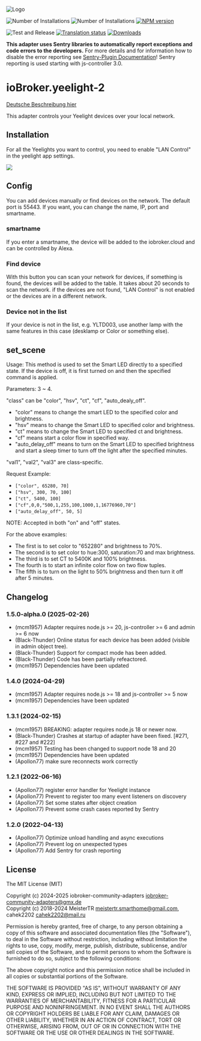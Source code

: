 ![Logo](admin/yeelight.png)

![Number of Installations](http://iobroker.live/badges/yeelight-2-installed.svg)
![Number of Installations](http://iobroker.live/badges/yeelight-2-stable.svg)
[![NPM version](http://img.shields.io/npm/v/iobroker.yeelight-2.svg)](https://www.npmjs.com/package/iobroker.yeelight-2)

![Test and Release](https://github.com/iobroker-community-adapters/ioBroker.yeelight-2/workflows/Test%20and%20Release/badge.svg)
[![Translation status](https://weblate.iobroker.net/widgets/adapters/-/yeelight-2/svg-badge.svg)](https://weblate.iobroker.net/engage/adapters/?utm_source=widget)
[![Downloads](https://img.shields.io/npm/dm/iobroker.yeelight-2.svg)](https://www.npmjs.com/package/iobroker.yeelight-2)

**This adapter uses Sentry libraries to automatically report exceptions and code errors to the developers.** For more details and for information how to disable the error reporting see [Sentry-Plugin Documentation](https://github.com/ioBroker/plugin-sentry#plugin-sentry)! Sentry reporting is used starting with js-controller 3.0.

# ioBroker.yeelight-2

[Deutsche Beschreibung hier](README_de.md)

This adapter controls your Yeelight devices over your local network.

## Installation

For all the Yeelights you want to control, you need to enable "LAN Control" in the yeelight app settings.

![](admin/lan.jpg)

## Config

You can add devices manually or find devices on the network. The default port is 55443. If you want, you can change the name, IP, port and smartname.

### smartname

If you enter a smartname, the device will be added to the iobroker.cloud and can be controlled by Alexa.

### Find device

With this button you can scan your network for devices, if something is found, the devices will be added to the table. It takes about 20 seconds to scan the network. if the devices are not found, "LAN Control" is not enabled or the devices are in a different network.

### Device not in the list

If your device is not in the list, e.g. YLTD003, use another lamp with the same features in this case (desklamp or Color or something else).

## set_scene

Usage: This method is used to set the Smart LED directly to a specified state. If the device is off, it is first turned on and then the specified command is applied.

Parameters: 3 ~ 4.

"class" can be "color", "hsv", "ct", "cf", "auto_dealy_off".

-   "color" means to change the smart LED to the specified color and brightness.
-   "hsv" means to change the Smart LED to specified color and brightness.
-   "ct" means to change the Smart LED to specified ct and brightness.
-   "cf" means start a color flow in specified way.
-   "auto_delay_off" means to turn on the Smart LED to specified brightness and start a sleep timer to turn off the light after the specified minutes.

"val1", "val2", "val3" are class-specific.

Request Example:

-   `["color", 65280, 70]`
-   `["hsv", 300, 70, 100]`
-   `["ct", 5400, 100]`
-   `["cf",0,0,"500,1,255,100,1000,1,16776960,70"]`
-   `["auto_delay_off", 50, 5]`

NOTE: Accepted in both "on" and "off" states.

For the above examples:

-   The first is to set color to "652280" and brightness to 70%.
-   The second is to set color to hue:300, saturation:70 and max brightness.
-   The third is to set CT to 5400K and 100% brightness.
-   The fourth is to start an infinite color flow on two flow tuples.
-   The fifth is to turn on the light to 50% brightness and then turn it off after 5 minutes.

## Changelog

<!--
    Placeholder for the next version (at the beginning of the line):
    ### **WORK IN PROGRESS**
-->
### 1.5.0-alpha.0 (2025-02-26)

-   (mcm1957) Adapter requires node.js >= 20, js-controller >= 6 and admin >= 6 now
-   (Black-Thunder) Online status for each device has been added (visible in admin object tree).
-   (Black-Thunder) Support for compact mode has been added.
-   (Black-Thunder) Code has been partially refeactored.
-   (mcm1957) Dependencies have been updated

### 1.4.0 (2024-04-29)

-   (mcm1957) Adapter requires node.js >= 18 and js-controller >= 5 now
-   (mcm1957) Dependencies have been updated

### 1.3.1 (2024-02-15)

-   (mcm1957) BREAKING: adapter requires node.js 18 or newer now.
-   (Black-Thunder) Crashes at startup of adapter have been fixed. [#271, #227 and #222]
-   (mcm1957) Testing has been changed to support node 18 and 20
-   (mcm1957) Dependencies have been updated
-   (Apollon77) make sure reconnects work correctly

### 1.2.1 (2022-06-16)

-   (Apollon77) register error handler for Yeelight instance
-   (Apollon77) Prevent to register too many event listeners on discovery
-   (Apollon77) Set some states after object creation
-   (Apollon77) Prevent some crash cases reported by Sentry

### 1.2.0 (2022-04-13)

-   (Apollon77) Optimize unload handling and async executions
-   (Apollon77) Prevent log on unexpected types
-   (Apollon77) Add Sentry for crash reporting

## License

The MIT License (MIT)

Copyright (c) 2024-2025 iobroker-community-adapters <iobroker-community-adapters@gmx.de>  
Copyright (c) 2018-2024 MeisterTR <meistertr.smarthome@gmail.com>, cahek2202 <cahek2202@mail.ru>

Permission is hereby granted, free of charge, to any person obtaining a copy
of this software and associated documentation files (the "Software"), to deal
in the Software without restriction, including without limitation the rights
to use, copy, modify, merge, publish, distribute, sublicense, and/or sell
copies of the Software, and to permit persons to whom the Software is
furnished to do so, subject to the following conditions:

The above copyright notice and this permission notice shall be included in
all copies or substantial portions of the Software.

THE SOFTWARE IS PROVIDED "AS IS", WITHOUT WARRANTY OF ANY KIND, EXPRESS OR
IMPLIED, INCLUDING BUT NOT LIMITED TO THE WARRANTIES OF MERCHANTABILITY,
FITNESS FOR A PARTICULAR PURPOSE AND NONINFRINGEMENT. IN NO EVENT SHALL THE
AUTHORS OR COPYRIGHT HOLDERS BE LIABLE FOR ANY CLAIM, DAMAGES OR OTHER
LIABILITY, WHETHER IN AN ACTION OF CONTRACT, TORT OR OTHERWISE, ARISING FROM,
OUT OF OR IN CONNECTION WITH THE SOFTWARE OR THE USE OR OTHER DEALINGS IN
THE SOFTWARE.
